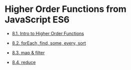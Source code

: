 # Higher Order Functions from JavaScript ES6
* [8.1. Intro to Higher Order Functions](https://github.com/RafaelAugustScherer/trybe-exercises/tree/main/01-web_development_fundamentals/block08-es6_higher_order_functions/day01-exercises)

* [8.2. forEach, find, some, every, sort](https://github.com/RafaelAugustScherer/trybe-exercises/tree/main/01-web_development_fundamentals/block08-es6_higher_order_functions/day02-exercises)

* [8.3. map & filter](https://github.com/RafaelAugustScherer/trybe-exercises/tree/main/01-web_development_fundamentals/block08-es6_higher_order_functions/day03-exercises)

* [8.4. reduce](https://github.com/RafaelAugustScherer/trybe-exercises/tree/main/01-web_development_fundamentals/block08-es6_higher_order_functions/day04-exercises)